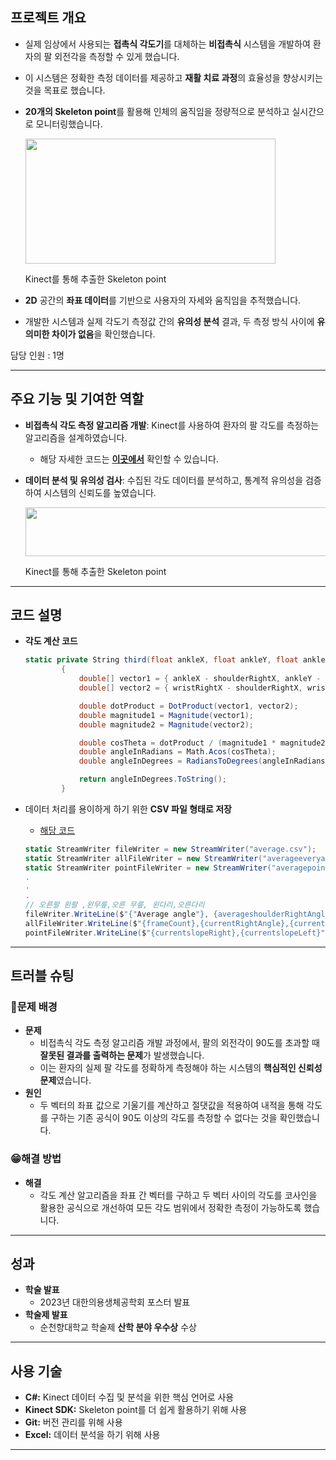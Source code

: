 ## 프로젝트 개요

- 실제 임상에서 사용되는 **접촉식 각도기**를 대체하는 **비접촉식** 시스템을 개발하여 환자의 팔 외전각을 측정할 수 있게 했습니다.
- 이 시스템은 정확한 측정 데이터를 제공하고 **재활 치료 과정**의 효율성을 향상시키는 것을 목표로 했습니다.
- **20개의 Skeleton point**를 활용해 인체의 움직임을 정량적으로 분석하고 실시간으로 모니터링했습니다.

  
    <img src="https://github.com/user-attachments/assets/e5a4ee27-1bf5-45d6-aba0-9d313b224fa8" width="400" height="200"/>

    Kinect를 통해 추출한 Skeleton point
  
- **2D** 공간의 **좌표 데이터**를 기반으로 사용자의 자세와 움직임을 추적했습니다.
- 개발한 시스템과 실제 각도기 측정값 간의 **유의성 분석** 결과, 두 측정 방식 사이에 **유의미한 차이가 없음**을 확인했습니다.


담당 인원 : 1명 

---

## 주요 기능 및 기여한 역할

- **비접촉식 각도 측정 알고리즘 개발**: Kinect를 사용하여 환자의 팔 각도를 측정하는 알고리즘을 설계하였습니다.
      
    - 해당 자세한 코드는 [**이곳에서**](https://github.com/morningB/Kinect-Based-System-for-Analyzing-Maximum-Abduction-Angle-of-the-Upper-Limb-Shoulder-Joint/blob/master/KinectSkeleton.cs) 확인할 수 있습니다.
- **데이터 분석 및 유의성 검사**: 수집된 각도 데이터를 분석하고, 통계적 유의성을 검증하여 시스템의 신뢰도를 높였습니다.
    
    <img src="https://github.com/user-attachments/assets/f7856130-1d88-4bad-82cf-0dfd3f128a66" width="500" height="78"/>

    Kinect를 통해 추출한 Skeleton point
    

---

## 코드 설명

- **각도 계산 코드**
    
    ```csharp
    static private String third(float ankleX, float ankleY, float ankleZ, float shoulderRightX, float shoulderRightY, float shoulderRightZ, float wristRightX, float wristRightY, float wristRightZ)
            {
                double[] vector1 = { ankleX - shoulderRightX, ankleY - shoulderRightY, ankleZ - shoulderRightZ };
                double[] vector2 = { wristRightX - shoulderRightX, wristRightY - shoulderRightY, wristRightZ - shoulderRightZ };
    
                double dotProduct = DotProduct(vector1, vector2);
                double magnitude1 = Magnitude(vector1);
                double magnitude2 = Magnitude(vector2);
    
                double cosTheta = dotProduct / (magnitude1 * magnitude2);
                double angleInRadians = Math.Acos(cosTheta);
                double angleInDegrees = RadiansToDegrees(angleInRadians);
    
                return angleInDegrees.ToString();
            }
    ```
    
- 데이터 처리를 용이하게 하기 위한 **CSV 파일 형태로 저장**
    - [해당 코드](https://github.com/morningB/Kinect-Based-System-for-Analyzing-Maximum-Abduction-Angle-of-the-Upper-Limb-Shoulder-Joint/blob/master/KinectSkeleton.cs)
    
    ```csharp
    static StreamWriter fileWriter = new StreamWriter("average.csv");
    static StreamWriter allFileWriter = new StreamWriter("averageeveryan.csv");
    static StreamWriter pointFileWriter = new StreamWriter("averagepoint.csv");
    .
    .
    .
    // 오른팔 왼팔 ,왼무릎,오른 무릎, 왼다리,오른다리
    fileWriter.WriteLine($"{"Average angle"}, {averageshoulderRightAngle1},{averageshoulderLeftAngle1},{averageKneeLeftAngle1},{averageKneeRightAngle1},{averageLegLeftAngle1},{averageLegRightAngle1}");
    allFileWriter.WriteLine($"{frameCount},{currentRightAngle},{currentLeftAngle},{currentKneeLeftAngle},{currentLegLeft},{currentLegRight}");
    pointFileWriter.WriteLine($"{currentslopeRight},{currentslopeLeft}");
    ```
    

---

## 트러블 슈팅

### 🥵문제 배경

- **문제**
    - 비접촉식 각도 측정 알고리즘 개발 과정에서, 팔의 외전각이 90도를 초과할 때 **잘못된 결과를 출력하는 문제**가 발생했습니다.
    - 이는 환자의 실제 팔 각도를 정확하게 측정해야 하는 시스템의 **핵심적인 신뢰성 문제**였습니다.
- **원인**
    - 두 벡터의 좌표 값으로 기울기를 계산하고 절댓값을 적용하여 내적을 통해 각도를 구하는 기존 공식이 90도 이상의 각도를 측정할 수 없다는 것을 확인했습니다.

### 😁해결 방법

- **해결**
    - 각도 계산 알고리즘을 좌표 간 벡터를 구하고 두 벡터 사이의 각도를  코사인을 활용한 공식으로 개선하여 모든 각도 범위에서 정확한 측정이 가능하도록 했습니다.

---

## 성과

- **학술 발표**
    - 2023년 대한의용생체공학회 포스터 발표
- **학술제 발표**
    - 순천향대학교 학술제 **산학 분야 우수상** 수상
        
      

---

## 사용 기술

- **C#:**  Kinect 데이터 수집 및 분석을 위한 핵심 언어로 사용
- **Kinect SDK:** Skeleton point를 더 쉽게 활용하기 위해 사용
- **Git:** 버전 관리를 위해 사용
- **Excel:** 데이터 분석을 하기 위해 사용

---
